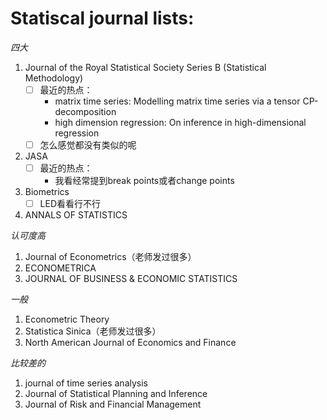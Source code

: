 # Statiscal journal lists:
*四大*
1. Journal of the Royal Statistical Society Series B (Statistical Methodology)
    - [ ] 最近的热点：
         - matrix time series: Modelling matrix time series via a tensor CP-decomposition
         - high dimension regression: On inference in high-dimensional regression
    - [ ] 怎么感觉都没有类似的呢
2. JASA
    - [ ] 最近的热点：
        - 我看经常提到break points或者change points
3. Biometrics
    - [ ] LED看看行不行
4. ANNALS OF STATISTICS

*认可度高*
1. Journal of Econometrics（老师发过很多）
2. ECONOMETRICA
3. JOURNAL OF BUSINESS & ECONOMIC STATISTICS

*一般*
1. Econometric Theory
2. Statistica Sinica（老师发过很多）
3. North American Journal of Economics and Finance

*比较差的*
1. journal of time series analysis
2. Journal of Statistical Planning and Inference
3. Journal of Risk and Financial Management
